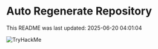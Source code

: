 # Auto Regenerate Repository

This README was last updated: 2025-06-20 04:01:04

 ![TryHackMe](https://tryhackme.com/badge/533634)